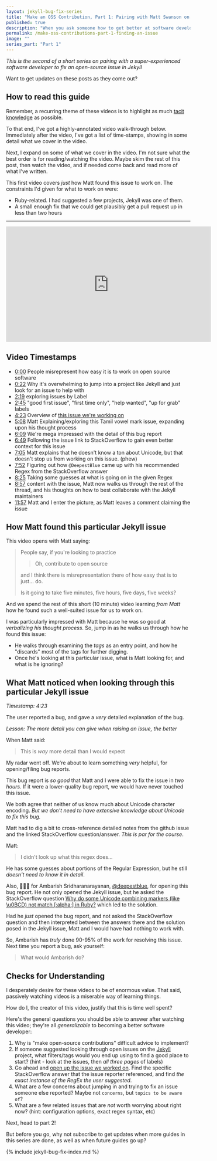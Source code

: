 ```yaml
---
layout: jekyll-bug-fix-series
title: "Make an OSS Contribution, Part 1: Pairing with Matt Swanson on Jekyll"
published: true
description: "When you ask someone how to get better at software development, they might tell you to make open source contributions. That advice is hard to follow if you don't know how to do this, or how long it will take, or even what you'll get out of it. This is part 1 of a series where Matt Swanson and I work together on fixing a small bug in an open-source repo. This series isn't about us, though, it's about you, and helping you learn as much as I did from pairing with a senior software developer!"
permalink: /make-oss-contributions-part-1-finding-an-issue
image: ""
series_part: "Part 1"
---
```


_This is the second of a short series on pairing with a super-experienced software developer to fix an open-source issue in Jekyll_


Want to get updates on these posts as they come out?

<script async data-uid="518bab5f60" src="https://josh-thompson.ck.page/518bab5f60/index.js"></script>

## How to read this guide

Remember, a recurring theme of these videos is to highlight as much [tacit knowledge](https://commoncog.com/blog/tacit-knowledge-is-a-real-thing/) as possible. 

To that end, I've got a highly-annotated video walk-through below. Immediately after the video, I've got a list of time-stamps, showing in some detail what we cover in the video.

Next, I expand on some of what we cover in the video. I'm not sure what the best order is for reading/watching the video. Maybe skim the rest of this post, then watch the video, and if needed come back and read more of what I've written.

This first video covers _just_ how Matt found this issue to work on. The constraints I'd given for what to work on were:
- Ruby-related. I had suggested a few projects, Jekyll was one of them.
- A small enough fix that we could get plausibly get a pull request up in less than two hours

-----------------------

<iframe width="560" height="315" class="youtube-video-embed" src="https://www.youtube.com/embed/_-m0MhmZfZk" frameborder="0" allow="accelerometer; autoplay; encrypted-media; gyroscope; picture-in-picture" allowfullscreen></iframe>

## Video Timestamps

- [0:00](https://www.youtube.com/watch?v=_-m0MhmZfZk&feature=youtu.be&t=0m00s) People misrepresent how easy it is to work on open source software
- [0:22](https://www.youtube.com/watch?v=_-m0MhmZfZk&feature=youtu.be&t=0m22s) Why it's overwhelming to jump into a project like Jekyll and just look for an issue to help with
- [2:19](https://www.youtube.com/watch?v=_-m0MhmZfZk&feature=youtu.be&t=2m19s) exploring issues by Label
- [2:45](https://www.youtube.com/watch?v=_-m0MhmZfZk&feature=youtu.be&t=2m45s) "good first issue", "first time only", "help wanted", "up for grab" labels
- [4:23](https://www.youtube.com/watch?v=_-m0MhmZfZk&feature=youtu.be&t=4m23s) Overview of [this issue we're working on](https://github.com/jekyll/jekyll/issues/7973)
- [5:08](https://www.youtube.com/watch?v=_-m0MhmZfZk&feature=youtu.be&t=5m08s) Matt Explaining/exploring this Tamil vowel mark issue, expanding upon his thought process
- [6:09](https://www.youtube.com/watch?v=_-m0MhmZfZk&feature=youtu.be&t=6m09s) We're mega impressed with the detail of this bug report
- [6:49](https://www.youtube.com/watch?v=_-m0MhmZfZk&feature=youtu.be&t=6m49s) Following the issue link to StackOverflow to gain even better context for this issue
- [7:05](https://www.youtube.com/watch?v=_-m0MhmZfZk&feature=youtu.be&t=7m05s) Matt explains that he doesn't know a ton about Unicode, but that doesn't stop us from working on this issue. (phew)
- [7:52](https://www.youtube.com/watch?v=_-m0MhmZfZk&feature=youtu.be&t=7m52s) Figuring out how `@DeepestBlue` came up with his recommended Regex from the StackOverflow answer
- [8:25](https://www.youtube.com/watch?v=_-m0MhmZfZk&feature=youtu.be&t=8m25s) Taking some guesses at what is going on in the given Regex
- [8:57](https://www.youtube.com/watch?v=_-m0MhmZfZk&feature=youtu.be&t=8m57s) content with the issue, Matt now walks us through the rest of the thread, and his thoughts on how to best collaborate with the Jekyll maintainers
- [11:57](https://www.youtube.com/watch?v=_-m0MhmZfZk&feature=youtu.be&t=11m57s) Matt and I enter the picture, as Matt leaves a comment claiming the issue

## How Matt found this particular Jekyll issue 

This video opens with Matt saying:

> People say, if you're looking to practice
> 
> > Oh, contribute to open source
> 
> and I think there is misrepresentation there of how easy that is to just... do.
> 
> Is it going to take five minutes, five hours, five days, five weeks?

And we spend the rest of this short (10 minute) video learning _from Matt_ how he found such a well-suited issue for us to work on.

I was particularly impressed with Matt because he was so good at _verbalizing his thought process_. So, jump in as he walks us through how he found this issue:

- He walks through examining the _tags_ as an entry point, and how he "discards" most of the tags for further digging.
- Once he's looking at this particular issue, what is Matt looking for, and what is he ignoring? 


## What Matt noticed when looking through this particular Jekyll issue

_Timestamp: 4:23_

The user reported a bug, and gave a _very_ detailed explanation of the bug. 

_Lesson: The more detail you can give when raising an issue, the better_

When Matt said:

> This is *way* more detail than I would expect

My radar went off. We're about to learn something _very_ helpful, for opening/filing bug reports.

This bug report is _so good_ that Matt and I were able to fix the issue in _two hours_. If it were a lower-quality bug report, we would have never touched this issue. 

We both agree that neither of us know much about Unicode character encoding. _But we don't need to have extensive knowledge about Unicode to fix this bug._

Matt had to dig a bit to cross-reference detailed notes from the github issue and the linked StackOverflow question/answer. _This is par for the course_.

Matt:

> I didn't look up what this regex does...

He has some guesses about portions of the Regular Expression, but he still _doesn't need to know it in detail_. 

Also, 👏👏👏 for Ambarish Sridharanarayanan, [@deepestblue](https://github.com/deepestblue), for opening this bug report. He not only opened the Jekyll issue, but he asked the StackOverflow question [Why do some Unicode combining markers (like \u0BCD) not match \[:alpha:\] in Ruby?](https://stackoverflow.com/questions/59707795/why-do-some-unicode-combining-markers-like-u0bcd-not-match-alpha-in-ruby) which led to the solution.

Had he _just_ opened the bug report, and not asked the StackOverflow question and then interpreted between the answers there and the solution posed in the Jekyll issue, Matt and I would have had nothing to work with. 

So, Ambarish has _truly_ done 90-95% of the work for resolving this issue. Next time you report a bug, ask yourself:

> What would Ambarish do?


## Checks for Understanding

I desperately desire for these videos to be of enormous value. That said, passively watching videos is a miserable way of learning things. 

How do I, the creator of this video, justify that this is time well spent?

Here's the general questions you should be able to answer after watching this video; they're all _generalizable_ to becoming a better software developer:

1. Why is "make open-source contributions" difficult advice to implement?
2. If someone suggested looking through open issues on the [Jekyll](https://github.com/jekyll/jekyll) project, what filters/tags would you end up using to find a good place to start? (hint - look at the issues, then _all three pages_ of labels)
3. Go ahead and [open up the issue we worked on](https://github.com/jekyll/jekyll/issues/7973). Find the specific StackOverflow answer that the issue reporter referenced, and find _the exact instance of the RegEx the user suggested_.
4. What are a few concerns about jumping in and trying to fix an issue someone else reported? Maybe not `concerns`, but `topics to be aware of`?
5.  What are a few related issues that are _not_ worth worrying about right now? (hint: configuration options, exact regex syntax, etc)


Next, head to part 2!

But before you go, why not subscribe to get updates when more guides in this series are done, as well as when future guides go up?

<script async data-uid="518bab5f60" src="https://josh-thompson.ck.page/518bab5f60/index.js"></script>

{% include jekyll-bug-fix-index.md %}

